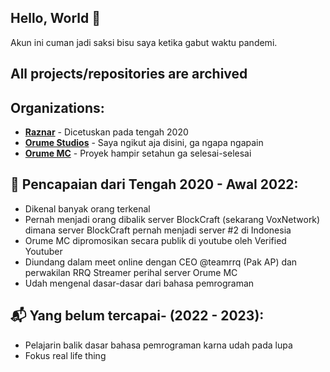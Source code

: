 ## Hello, World 👋
Akun ini cuman jadi saksi bisu saya ketika gabut waktu pandemi.

## All projects/repositories are archived

## Organizations:
- [**Raznar**](https://github.com/Raznar-Hosting) - Dicetuskan pada tengah 2020
- [**Orume Studios**](https://github.com/Orume-Studios) - Saya ngikut aja disini, ga ngapa ngapain 
- [**Orume MC**](https://github.com/Orume-MC) - Proyek hampir setahun ga selesai-selesai

## 🥇 Pencapaian dari Tengah 2020 - Awal 2022:
- Dikenal banyak orang terkenal
- Pernah menjadi orang dibalik server BlockCraft (sekarang VoxNetwork) dimana server BlockCraft pernah menjadi server #2 di Indonesia
- Orume MC dipromosikan secara publik di youtube oleh Verified Youtuber
- Diundang dalam meet online dengan CEO @teamrrq (Pak AP) dan perwakilan RRQ Streamer perihal server Orume MC
- Udah mengenal dasar-dasar dari bahasa pemrograman
 

## 📬 Yang belum tercapai- (2022 - 2023):
- Pelajarin balik dasar bahasa pemrograman karna udah pada lupa
- Fokus real life thing
